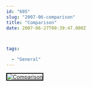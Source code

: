 ```yaml
---
id: "605"
slug: "2007-06-comparison"
title: "Comparison"
date: 2007-06-27T00:39:47.000Z



tags:

  - "General"
---
```

<div class="sqs-html-content">
  <div style="float: left; margin-right: 10px; margin-bottom: 10px;"> <a href="http://www.flickr.com/photos/mclazarus/640247740/" title="Comparison"><img src="http://farm2.static.flickr.com/1258/640247740_17c62253b7_m.jpg" alt="Comparison" style="border: solid 2px #000000;" /></a>
</div>
<p><br clear="all" /></p>
</div>

